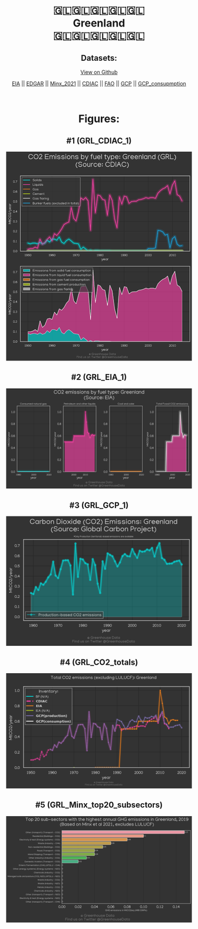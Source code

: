 
<center>
<h1 align="center">
🇬🇱🇬🇱🇬🇱🇬🇱🇬🇱
<br>
Greenland
<br>
🇬🇱🇬🇱🇬🇱🇬🇱🇬🇱
</h1>
<h2>Datasets:</h2>
<p><a href="https://github.com/dquintani/GreenhouseData/tree/master/country_data/GRL_Greenland/data">View on Github</a>
<br></p><p><a href="data/GRL_EIA.csv">EIA</a> || <a href="data/GRL_EDGAR.csv">EDGAR</a> || <a href="data/GRL_Minx_2021.csv">Minx_2021</a> || <a href="data/GRL_CDIAC.csv">CDIAC</a> || <a href="data/GRL_FAO.csv">FAO</a> || <a href="data/GRL_GCP.csv">GCP</a> || <a href="data/GRL_GCP_consupmption.csv">GCP_consupmption</a></p><p><br></p>
<h1>Figures:</h1><h2>#1 (GRL_CDIAC_1)</h2>
<p><img alt="" src="figures/GRL_CDIAC_1.png" /></p><h2>#2 (GRL_EIA_1)</h2>
<p><img alt="" src="figures/GRL_EIA_1.png" /></p><h2>#3 (GRL_GCP_1)</h2>
<p><img alt="" src="figures/GRL_GCP_1.png" /></p><h2>#4 (GRL_CO2_totals)</h2>
<p><img alt="" src="figures/GRL_CO2_totals.png" /></p><h2>#5 (GRL_Minx_top20_subsectors)</h2>
<p><img alt="" src="figures/GRL_Minx_top20_subsectors.png" /></p>